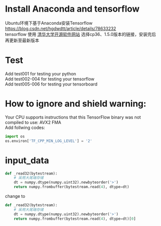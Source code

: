 # Install Anaconda and tensorflow
Ubuntu环境下基于Anaconda安装Tensorflow  https://blog.csdn.net/hgdwdtt/article/details/78633232  
tensorflow 使用 [清华大学开源软件网站](https://mirrors.tuna.tsinghua.edu.cn/help/tensorflow/) 选择cp36、1.5.0版本的链接，安装完后再更新至最新版本

# Test
Add test001 for testing your python  
Add test002-004 for testing your tensorflow  
Add test005-006 for testing your tensorboard

# How to ignore and shield warning:
Your CPU supports instructions that this TensorFlow binary was not compiled to use: AVX2 FMA  
Add follwing codes:  
```python
import os  
os.environ['TF_CPP_MIN_LOG_LEVEL'] = '2'
```

# input_data
```python
def _read32(bytestream):
    # 采用大尾端存储
    dt = numpy.dtype(numpy.uint32).newbyteorder('>')
    return numpy.frombuffer(bytestream.read(4), dtype=dt)
```
change to  
```python
def _read32(bytestream):
    # 采用大尾端存储
    dt = numpy.dtype(numpy.uint32).newbyteorder('>')
    return numpy.frombuffer(bytestream.read(4), dtype=dt)[0]
```
